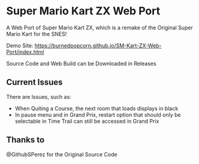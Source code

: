 # Super Mario Kart ZX Web Port
A Web Port of Super Mario Kart ZX, which is a remake of the Original Super Mario Kart for the SNES!

Demo Site: https://burnedpopcorn.github.io/SM-Kart-ZX-Web-Port/index.html

Source Code and Web Build can be Downloaded in Releases

## Current Issues
There are Issues, such as:
- When Quiting a Course, the next room that loads displays in black
- In pause menu and in Grand Prix, restart option that should only be selectable in Time Trail can still be accessed in Grand Prix

## Thanks to
@GithubSPerez for the Original Source Code
